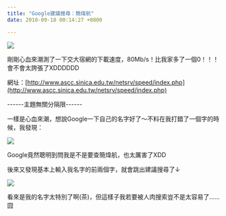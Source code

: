 ```yaml
---
title: "Google建議搜尋：簡煒航"
date: 2010-09-18 00:14:27 +0800

---
```


![](/images/slum-area/38_0.png)


剛剛心血來潮測了一下交大宿網的下載速度，80Mb/s！比我家多了一個0！！！會不會太誇張了XDDDDDD



網址：[http://www.ascc.sinica.edu.tw/netsrv/speed/index.php](http://www.ascc.sinica.edu.tw/netsrv/speed/index.php)



------主題無關分隔限------



一樣是心血來潮，想說Google一下自己的名字好了～不料在我打錯了一個字的時候，我發現：


![](/images/slum-area/39_1.png)


Google竟然聰明到問我是不是要查簡煒航，也太厲害了XDD



後來又發現基本上輸入我名字的前兩個字，就會跳出建議搜尋了&darr;

![](/images/slum-area/40_2.png)



看來是我的名字太特別了啊(茶)，但這樣子我若要被人肉搜索豈不是太容易了&hellip;&hellip;囧


